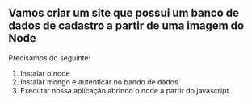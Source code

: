 ## Vamos criar um site que possui um banco de dados de cadastro a partir de uma imagem do Node  
 Precisamos do seguinte:

 1. Instalar o node
 2. Instalar mongo e autenticar no bando de dados
 3. Executar nossa aplicação abrindo o node a partir do javascript





